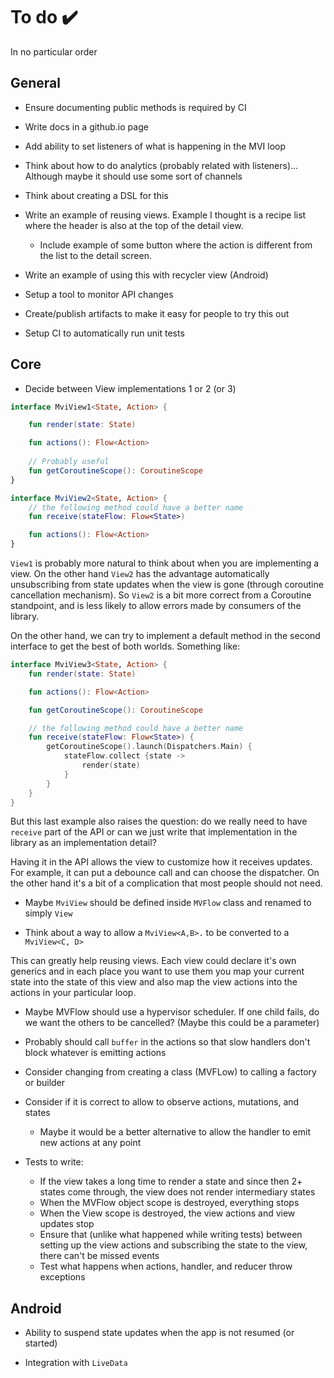 # To do ✔️

In no particular order

## General

* Ensure documenting public methods is required by CI

* Write docs in a github.io page

* Add ability to set listeners of what is happening in the MVI loop

* Think about how to do analytics (probably related with listeners)... Although maybe it should use 
some sort of channels

* Think about creating a DSL for this

* Write an example of reusing views. Example I thought is a recipe list where the header is also at
the top of the detail view.
  
   * Include example of some button where the action is different from the list to the
  detail screen.
  
* Write an example of using this with recycler view (Android)

* Setup a tool to monitor API changes

* Create/publish artifacts to make it easy for people to try this out

* Setup CI to automatically run unit tests

## Core

* Decide between View implementations 1 or 2 (or 3)

```kotlin
interface MviView1<State, Action> {

    fun render(state: State)

    fun actions(): Flow<Action>
   
    // Probably useful
    fun getCoroutineScope(): CoroutineScope
}

interface MviView2<State, Action> {
    // the following method could have a better name
    fun receive(stateFlow: Flow<State>)

    fun actions(): Flow<Action>
}
```

`View1` is probably more natural to think about when you are implementing a view. On the other hand
 `View2` has the advantage automatically unsubscribing from state updates when the view is gone 
 (through coroutine cancellation mechanism). So `View2` is a bit more correct from a Coroutine
  standpoint, and is less likely to allow errors made by consumers of the library.   
  
On the other hand, we can try to implement a default method in the second interface to get the best
 of both worlds. Something like:
 
```kotlin
interface MviView3<State, Action> {
    fun render(state: State)

    fun actions(): Flow<Action>

    fun getCoroutineScope(): CoroutineScope

    // the following method could have a better name
    fun receive(stateFlow: Flow<State>) {
        getCoroutineScope().launch(Dispatchers.Main) {
            stateFlow.collect {state ->
                render(state)
            }
        }
    }
}
``` 

But this last example also raises the question: do we really need to have `receive` part of the API
 or can we just write that implementation in the library as an implementation detail?

Having it in the API allows the view to customize how it receives updates. For example, it can put a
 debounce call and can choose the dispatcher. On the other hand it's a bit of a complication that 
 most people should not need.

* Maybe `MviView` should be defined inside `MVFlow` class and renamed to simply `View`

* Think about a way to allow a `MviView<A,B>.` to be converted to a `MviView<C, D>`
 
This can greatly help reusing views. Each view could declare it's own generics and in each place you
 want to use them you map your current state into the state of this view and also map the view 
 actions into the actions in your particular loop. 
  
* Maybe MVFlow should use a hypervisor scheduler. If one child fails, do we want the others to be
 cancelled? (Maybe this could be a parameter) 
 
* Probably should call `buffer` in the actions so that slow handlers don't block whatever is 
emitting actions

* Consider changing from creating a class (MVFLow) to calling a factory or builder

* Consider if it is correct to allow to observe actions, mutations, and states
   * Maybe it would be a better alternative to allow the handler to emit new actions at any point 
 
* Tests to write:
   * If the view takes a long time to render a state and since then 2+ states come through, the view
    does not render intermediary states
   * When the MVFlow object scope is destroyed, everything stops
   * When the View scope is destroyed, the view actions and view updates stop
   * Ensure that (unlike what happened while writing tests) between setting up the view actions and
    subscribing the state to the view, there can't be missed events
   * Test what happens when actions, handler, and reducer throw exceptions

## Android

* Ability to suspend state updates when the app is not resumed (or started)

* Integration with `LiveData`

